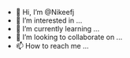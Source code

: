 - 👋 Hi, I’m @Nikeefj
- 👀 I’m interested in ...
- 🌱 I’m currently learning ...
- 💞️ I’m looking to collaborate on ...
- 📫 How to reach me ...

<!---
Nikeefj/Nikeefj is a ✨ special ✨ repository because its `README.md` (this file) appears on your GitHub profile.
You can click the Preview link to take a look at your changes.
--->
